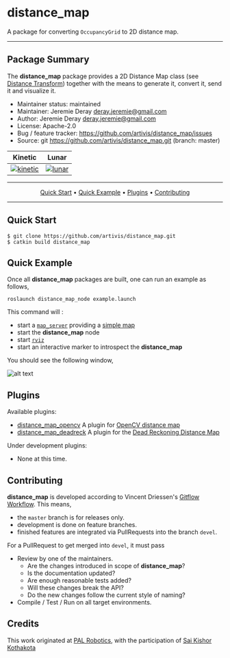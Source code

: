 # distance_map

A package for converting `OccupancyGrid` to 2D distance map.

---

## Package Summary
The **distance_map** package provides a 2D Distance Map class
(see [Distance Transform](https://en.wikipedia.org/wiki/Distance_transform))
together with the means to generate it, convert it, send it and visualize it.

-   Maintainer status: maintained
-   Maintainer: Jeremie Deray <deray.jeremie@gmail.com>
-   Author: Jeremie Deray <deray.jeremie@gmail.com>
-   License: Apache-2.0
-   Bug / feature tracker: <https://github.com/artivis/distance_map/issues>
-   Source: git <https://github.com/artivis/distance_map.git> (branch: master)


| Kinetic            | Lunar              |
|--------------------|--------------------|
| [![kinetic][3]][5] | [![lunar][4]][5]   |

[3]: https://travis-matrix-badges.herokuapp.com/repos/artivis/distance_map/branches/devel/1
[4]: https://travis-matrix-badges.herokuapp.com/repos/artivis/distance_map/branches/devel/4
[5]: https://travis-ci.org/artivis/distance_map

---

<p align="center">
  <a href="#quick-start">Quick Start</a> •
  <a href="#quick-example">Quick Example</a> •
  <a href="#plugins">Plugins</a> •
  <a href="#contributing">Contributing</a>
</p>

---

## Quick Start

<!--
### Installation

#### Binaries
```terminal
$ apt-get install manif
```
-->
<!--#### From source-->

```terminal
$ git clone https://github.com/artivis/distance_map.git
$ catkin build distance_map
```

## Quick Example
Once all **distance_map** packages are built, one can run an example as follows,

```terminal
roslaunch distance_map_node example.launch
```

This command will :
-   start a [`map_server`](http://wiki.ros.org/map_server) providing a [simple map](distance_map_node/example/map/example.pgm)
-   start the **distance_map** node
-   start [`rviz`](http://wiki.ros.org/rviz)
-   start an interactive marker to introspect the **distance_map**

You should see the following window,

![alt text](distance_map_node/example/screen/distance_map.gif "distance_map example")

## Plugins
Available plugins:

-   [distance_map_opencv](https://github.com/artivis/distance_map/tree/master/distance_map_opencv) A plugin for [OpenCV distance map](https://docs.opencv.org/3.3.0/d7/d1b/group__imgproc__misc.html#ga8a0b7fdfcb7a13dde018988ba3a43042)
-   [distance_map_deadreck](https://github.com/artivis/distance_map/tree/master/distance_map_deadreck) A plugin for the [Dead Reckoning Distance Map](http://perso.ensta-paristech.fr/~manzaner/Download/IAD/Grevera_04.pdf)

Under development plugins:

-   None at this time.

<!-- ## Notes
-   This package is still under heavy developement thus the API is **not** completely stable yet.
-   For ROS distro pre-Kinetic, to properly visualize the `nav_msgs/Odometry` message published by the node with `Rviz` (that is, with its covariance), it is recommended to use the [rviz_plugin_covariance](https://github.com/laas/rviz_plugin_covariance) (E.g. [wiki Screenshot](https://github.com/artivis/distance_map/wiki/Screenshot)). -->

## Contributing

**distance_map** is developed according to Vincent Driessen's
[Gitflow Workflow](http://nvie.com/posts/a-successful-git-branching-model/).
This means,
-   the `master` branch is for releases only.
-   development is done on feature branches.
-   finished features are integrated via PullRequests into the branch `devel`.

For a PullRequest to get merged into `devel`, it must pass
-   Review by one of the maintainers.
    +   Are the changes introduced in scope of **distance_map**?
    +   Is the documentation updated?
    +   Are enough reasonable tests added?
    +   Will these changes break the API?
    +   Do the new changes follow the current style of naming?
-   Compile / Test / Run on all target environments.


## Credits

This work originated at [PAL Robotics](http://pal-robotics.com/en/home/), with
the participation of [Sai Kishor Kothakota](sai.kishor@pal-robotics.com)
